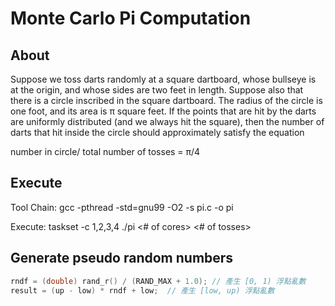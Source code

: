 # Monte Carlo Pi Computation

## About

Suppose we toss darts randomly at a square dartboard, whose bullseye is at the origin, and
whose sides are two feet in length. Suppose also that there is a circle inscribed in the square
dartboard. The radius of the circle is one foot, and its area is π square feet. If the points that
are hit by the darts are uniformly distributed (and we always hit the square), then the number
of darts that hit inside the circle should approximately satisfy the equation

number in circle/ total number of tosses = π/4

## Execute

Tool Chain: gcc -pthread -std=gnu99 -O2 -s pi.c -o pi

Execute: taskset -c 1,2,3,4 ./pi <# of cores> <# of tosses>
 
 
## Generate pseudo random numbers

```c
rndf = (double) rand_r() / (RAND_MAX + 1.0); // 產生 [0, 1) 浮點亂數
result = (up - low) * rndf + low;  // 產生 [low, up) 浮點亂數
```
